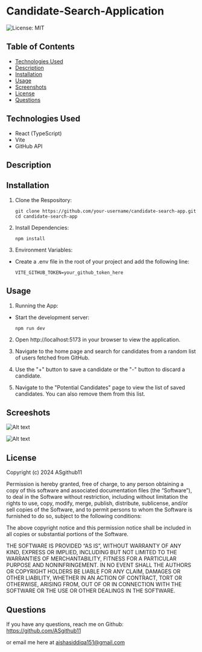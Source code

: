 # Candidate-Search-Application

![License: MIT](https://img.shields.io/badge/License-MIT-blue)

## Table of Contents

- [Technologies Used](#technologies-used)
- [Description](#description)
- [Installation](#installation)
- [Usage](#usage)
- [Screenshots](#screeshots)
- [License](#license)
- [Questions](#questions)

## Technologies Used

- React (TypeScript)
- Vite
- GitHub API

## Description



## Installation

1. Clone the Respository:
    ```
    git clone https://github.com/your-username/candidate-search-app.git
    cd candidate-search-app
    ```

2. Install Dependencies:
    ```
    npm install
    ```

3. Environment Variables:

- Create a .env file in the root of your project and add the following line:
    ```
    VITE_GITHUB_TOKEN=your_github_token_here
    ```

## Usage

1. Running the App:

- Start the development server:
    ```
    npm run dev
    ```

2. Open http://localhost:5173 in your browser to view the application.

3. Navigate to the home page and search for candidates from a random list of users fetched from GitHub.

4. Use the "+" button to save a candidate or the "-" button to discard a candidate.

5. Navigate to the "Potential Candidates" page to view the list of saved candidates. You can also remove them from this list.

## Screeshots

![Alt text](<Screen Shot 2024-09-28 at 7.42.18 PM.png>)

![Alt text](<Screen Shot 2024-09-28 at 7.44.18 PM.png>)

## License

Copyright (c) 2024 ASgithub11

Permission is hereby granted, free of charge, to any person obtaining a copy of this software and associated documentation files (the “Software”), to deal in the Software without restriction, including without limitation the rights to use, copy, modify, merge, publish, distribute, sublicense, and/or sell copies of the Software, and to permit persons to whom the Software is furnished to do so, subject to the following conditions:

The above copyright notice and this permission notice shall be included in all copies or substantial portions of the Software.

THE SOFTWARE IS PROVIDED “AS IS”, WITHOUT WARRANTY OF ANY KIND, EXPRESS OR IMPLIED, INCLUDING BUT NOT LIMITED TO THE WARRANTIES OF MERCHANTABILITY, FITNESS FOR A PARTICULAR PURPOSE AND NONINFRINGEMENT. IN NO EVENT SHALL THE AUTHORS OR COPYRIGHT HOLDERS BE LIABLE FOR ANY CLAIM, DAMAGES OR OTHER LIABILITY, WHETHER IN AN ACTION OF CONTRACT, TORT OR OTHERWISE, ARISING FROM, OUT OF OR IN CONNECTION WITH THE SOFTWARE OR THE USE OR OTHER DEALINGS IN THE SOFTWARE.

## Questions

If you have any questions, reach me on Github: https://github.com/ASgithub11

or email me here at aishasiddiqa151@gmail.com
